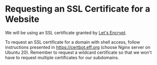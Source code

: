 # Requesting an SSL Certificate for a Website

We will be using an SSL certificate granted by [Let's Encrypt](https://letsencrypt.org).

To request an SSL certificate for a domain with shell access, follow instructions presented in https://certbot.eff.org (choose Nginx server on Ubuntu 20). Remember to request a wildcard certificate so that we won't have to request multiple certificates for our subdomains.

